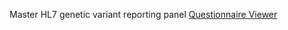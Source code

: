 Master HL7 genetic variant reporting panel [Questionnaire Viewer](https://project-wildfyre.github.io/domain-archetype/?q=https://nw-gmsa.github.io/R4/Questionnaire-81247-9.json)
